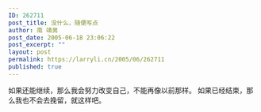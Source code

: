 ```yaml
---
ID: 262711
post_title: 没什么，随便写点
author: 南 靖男
post_date: 2005-06-18 23:06:22
post_excerpt: ""
layout: post
permalink: https://larryli.cn/2005/06/262711
published: true
---
```

如果还能继续，那么我会努力改变自己，不能再像以前那样。
如果已经结束，那么我也不会去挽留，就这样吧。